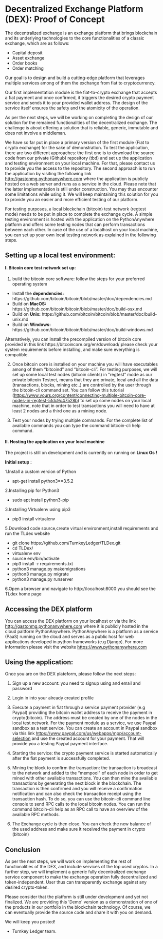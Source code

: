 # Decentralized Exchange Platform (DEX): Proof of Concept

The decentralized exchange is an exchange platform that brings blockchain and its underlying technologies to the core functionalities of a classic exchange, which are as follows:

- Capital deposit
- Asset exchange
- Order books
- Order matching

Our goal is to design and build a cutting-edge platform that leverages multiple services among of them the exchange from fiat to cryptocurrency.

Our first implementation module is the fiat-to-crypto exchange that accepts a fiat payment and once confirmed, it triggers the desired crypto payment service and sends it to your provided wallet address. The design of the service itself ensures the safety and the atomicity of the operation.

As per the next steps, we will be working on completing the design of our solution for the remained functionalities of the decentralized exchange. The challenge is about offering a solution that is reliable, generic, immutable and does not involve a middleman. 

We have so far put in place a primary version of the first module (Fiat to crypto exchange) for the sake of demonstration. To test the application, there are two different approaches: the first one is to download the source code from our private (Github) repository (tbd) and set up the application and testing environment on your local machine. For that, please contact us to provide you the access to the repository.
The second approach is to run the application by visiting the following link                             http://gastonmg.pythonanywhere.com where the application is publicly hosted on a web server and runs as a service in the cloud. Please note that the latter implementation is still under construction. You may thus encounter some limitations while using it. We will keep maintaining this solution for you to provide you an easier and more efficient testing of our platform.

For testing purposes, a local blockchain (bitcoin) test network (regtest mode) needs to be put in place to complete the exchange cycle.
A simple testing environment is hosted with the application on the PythonAnywhere platform and offers some testing nodes that can perform transactions between each other. In case of the use of a localhost on your local machine, you can set up your own local testing network as explained in the following steps.

<h2>Setting up a local test environment:</h2>

<h4>I. Bitcoin core test network set up:</h4>

1. build the bitcoin core software: follow the steps for your preferred operating system
<ul>
  <li>Install the <b>dependencies:</b> https://github.com/bitcoin/bitcoin/blob/master/doc/dependencies.md</li>
  <li>Build on <b>MacOS:</b> https://github.com/bitcoin/bitcoin/blob/master/doc/build-osx.md</li>
  <li>Build on <b>Unix:</b> https://github.com/bitcoin/bitcoin/blob/master/doc/build-unix.md</li>
  <li>Build on <b>Windows:</b> https://github.com/bitcoin/bitcoin/blob/master/doc/build-windows.md
</li>
</ul>
Alternatively, you can install the precompiled version of bitcoin core provided in this link https://bitcoincore.org/en/download/ please check your system requirements before installing, and make sure everything is compatible.

2. Once bitcoin core is installed on your machine you will have executables among of them “bitcoind" and “bitcoin-cli”. For testing purposes, we will set up some local test nodes (bitcoin clients) in "regtest" mode as our private bitcoin Testnet, means that they are private, local and all the data (transactions, blocks, mining etc..) are controlled by the user through the bitcoin-cli command set. You can follow this tutorial (https://www.yours.org/content/connecting-multiple-bitcoin-core-nodes-in-regtest-5fdc9c47528b) to set up some nodes on your local machine, note that in order to test transactions you will need to have at least 2 nodes and a third one as a mining node.

3. Test your nodes by trying multiple commands. For the complete list of available commands you can type the command bitcoin-cli help command. 

<h4>II. Hosting the application on your local machine</h4>

The project is still on development and is currently on running on <b>Linux Os !</b>

<b>Initial setup :</b>

  1.Install a custom version of Python 
<ul>
  <li>apt-get install python3==3.5.2</li>
</ul>

  2.Installing pip for Python3 
<ul>
  <li>sudo apt install python3-pip</li>
</ul>

  3.Installing Virtualenv using pip3  

<ul>
  <li>pip3 install virtualenv</li>
</ul>

  5.Download code source,create virtual environment,install requirements and run the TLdex website

<ul>
<li>git clone https://github.com/TurnkeyLedger/TLDex.git</li>
<li>cd TLDex/</li>
  <li>virtualenv env</li>
<li>source env/bin/activate</li>
  <li>pip3 install -r requirements.txt</li>
<li>python3 manage.py makemigrations </li>
  <li>python3 manage.py migrate</li>
  <li>python3 manage.py runserver</li>
</ul>

  6.Open a browser and navigate to http://localhost:8000 you should see the TLdex home page

<h2> Accessing the DEX platform</h2>

You can access the DEX platform on your localhost or via the link http://gastonmg.pythonanywhere.com where it is publicly hosted in the cloud paltform PythonAnywhere. PythonAnywhere is a platform as a service (PaaS) running on the cloud and serves as a public host for web applications developed in python frameworks (e.g Django). For more information please visit the website https://www.pythonanywhere.com

<h2> Using the application:</h2>
Once you are on the DEX plateform, please follow the next steps:

  1. Sign up a new account: you need to signup using and email and password

  2. Login in into your already created profile

  3. Execute a payment in fiat through a service payment provider (e.g Paypal) providing the bitcoin wallet address to receive the payment in crypto(bitcoin). The address must be created by one of the nodes in the local test network. For the payment module as a service, we use Paypal sandbox as a test service. You can create an account in Paypal sandbox via this link https://www.paypal.com/us/webapps/mpp/account-selection and use the created account for your payment. That will provide you a testing Paypal payment interface.

  4. Starting the service: the crypto payment service is started automatically after the fiat payment is successfully completed.

  5. Mining the block to confirm the transaction: the transaction is broadcast to the network and added to the “mempool" of each node in order to get mined with other available transactions. You can then mine the available transactions by generating the next block in the blockchain. The transaction is then confirmed and you will receive a confirmation notification and can also check the transaction receipt using the transaction hash. To do so, you can use the bitcoin-cli command line console to send RPC calls to the local bitcoin nodes. You can run the command bitcoin-cli help as an RPC call to have an overview of the available RPC methods. 

  6. The Exchange cycle is then close. You can check the new balance of the used address and make sure it received the payment in crypto (bitcoin)


<h2>Conclusion</h2>

As per the next steps, we will work on implementing the rest of functionalities of the DEX, and include services of the top used cryptos. In a further step, we will implement a generic fully decentralized exchange service component to make the exchange operation fully decentralized and token-independent. User thus can transparently exchange against any desired crypto-token.

Please consider that the platform is still under development and yet not finalized. We are providing this 'Demo' version as a demonstration of one of the products in our portfolio in the blockchain technology. Of course, we can eventually provide the source code and share it with you on demand.

We will keep you posted!

- Turnkey Ledger team.


